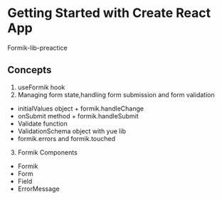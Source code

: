 # Getting Started with Create React App

Formik-lib-preactice
## Concepts

1. useFormik hook
2. Managing form state,handling form submission and form validation
  * initialValues object + formik.handleChange
  * onSubmit method + formik.handleSubmit
  * Validate function
  * ValidationSchema object with yue lib
  * formik.errors and formik.touched

3. Formik Components
  * Formik
  * Form
  * Field
  * ErrorMessage
